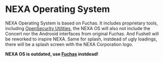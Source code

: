 # NEXA Operating System
NEXA Operating System is based on Fuchas. It includes proprietary tools, including [OpenSecurity Utilities](https://github.com/nexacorp/osu), the NEXA OS will also not include the Concert nor the Androoid interfaces from original Fuchas. And Fushell will be reworked to inspire NEXA. Same for splash, instdead of ugly loadings, there will be a splash screen with the NEXA Corporation logo.

**NEXA OS is outdated, use [Fuchas](https://oc.cil.li/topic/1852-fuchas-an-os-with-focus-on-security/) instdead!**
